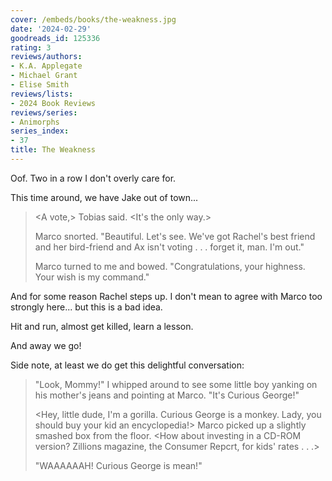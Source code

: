 ```yaml
---
cover: /embeds/books/the-weakness.jpg
date: '2024-02-29'
goodreads_id: 125336
rating: 3
reviews/authors:
- K.A. Applegate
- Michael Grant
- Elise Smith
reviews/lists:
- 2024 Book Reviews
reviews/series:
- Animorphs
series_index:
- 37
title: The Weakness
---
```

Oof. Two in a row I don't overly care for. 

This time around, we have Jake out of town...

> <A vote,> Tobias said. <It's the only way.>
> 
> Marco snorted. "Beautiful. Let's see. We've got Rachel's best friend and her bird-friend and Ax isn't voting . . . forget it, man. I'm out."
> 
> Marco turned to me and bowed. "Congratulations, your highness. Your wish is my command."

And for some reason Rachel steps up. I don't mean to agree with Marco too strongly here... but this is a bad idea. 

Hit and run, almost get killed, learn a lesson. 

And away we go!

<!--more-->

Side note, at least we do get this delightful conversation:

> "Look, Mommy!" I whipped around to see some little boy yanking on his mother's jeans and pointing at Marco. "It's Curious George!"
> 
> <Hey, little dude, I'm a gorilla. Curious George is a monkey. Lady, you should buy your kid an encyclopedia!> Marco picked up a slightly smashed box from the floor. <How about investing in a CD-ROM version? Zillions magazine, the Consumer Repcrt, for kids' rates . . .>
> 
> "WAAAAAAH! Curious George is mean!"